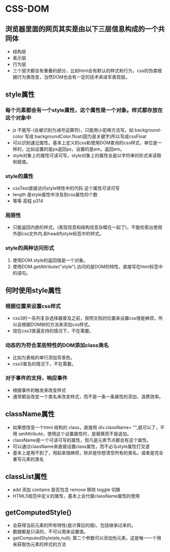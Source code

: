 # CSS-DOM

## 浏览器里面的网页其实是由以下三层信息构成的一个共同体

* 结构层
* 表示层
* 行为层
* 三个层次都会有重叠的部分，比如html会有默认的样式和行为，css的伪类根据行为类改变，当然DOM也会有一定的技术来进军表现层。

## style属性

### 每个元素都会有一个style属性，这个属性是一个对象。样式都存放在这个对象中

* js 不能写-(会被识别为减号运算符)，只能用小驼峰方法写。如 background-color 写成 backgroundColor.float(因为是关键字)所以写成cssFloat
* 可以识别速记属性。基本上定义的css和使用DOM查询的css样式，单位是一样的，比如设置的是px返回px，设置的是em，返回em。
* style对象上的属性可读可写。style对象上的属性全是以字符串的形式来读取和赋值。

### style的属性

* cssText直接访问style特性中的代码   这个属性可读可写
* length 是style属性中涉及到css属性的个数
* 等等 高程 p314

### 局限性

* 只能返回内嵌的样式，(表现信息和结构信息杂糅在一起了)，不能检索出使用外部css文件内,和head内style标签中的样式。

### style的两种访问形式

1. 使用DOM.style的返回值是一个对象。
2. 使用DOM.getAttribute("style"),访问的是DOM的特性，直接写在html标签中的语句。

## 何时使用style属性

### 根据位置来设置css样式

* css3的一系列复杂选择器普及之前，按照文档的位置来设置css很是麻烦，所以会根据DOM树的方法来添加css样式。
* 现在css3普遍支持的情况下，不在需要。

### 动态的为符合某些特性的DOM添加class类名

* 比如为表格的单行添加背景色。
* css3普及的情况下，不在需要。

### 对于事件的支持，响应事件

* 根据事件的触发来改变样式
* 通常都会改变一个类名来改变样式，而不是一条一条属性的添加，浪费效率。

## className属性

* 如果想改变一个html 结构的 class，直接用 div.className= "",就可以了，不用 setAttribute，使用这个设置属性时，是替换而不是追加。
* className是一个可读可写的属性，但凡是元素节点都会有这个属性。
* 可以通过className来直接设置class属性，而不必与style属性打交道
* 基本上是用不到了，用起来很麻烦，除非是你想清空所有的类名，或者是完全重写元素的类名

## classList属性

* add 添加 contains 是否包含 remove 移除 toggle 切换
* HTML5规范中定义的属性，基本上会代替className属性的使用

## getComputedStyle()

* 会获得当前元素的所有特性(是计算后的值)，包括继承过来的。
* 数据都是只读的，不可以用来设置值。
* getComputedStyle(ele,null); 第二个参数可以添加伪元素，这是唯一一个用来获取伪元素的样式的方法